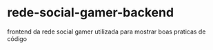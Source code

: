 # rede-social-gamer-backend
frontend da rede social gamer utilizada para mostrar boas praticas de código

